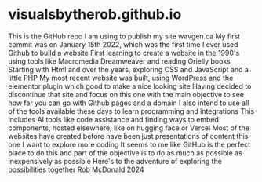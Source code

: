 # visualsbytherob.github.io
This is the GitHub repo I am using to publish my site wavgen.ca
My first commit was on January 15th 2022, which was the first time I ever used Github to build a website
First learning to create a website in the 1990's using tools like Macromedia Dreamweaver and reading Orielly books
Starting with Html and over the years, exploring CSS and JavaScript and a little PHP
My most recent website was built, using WordPress and the elementor plugin which good to make a nice looking site
Having decided to discontinue that site and focus on this one with the main objective to see how far you can go with Github pages and a domain
I also intend to use all of the tools available these days to learn programming and integrations 
This includes AI tools like code assistance and finding ways to embed components, hosted elsewhere, like on hugging face or Vercel
Most of the websites have created before have been just presentations of content this one I want to explore more coding 
It seems to me like GitHub is the perfect place to do this and part of the objective is to do as much as possible as inexpensively as possible 
Here's to the adventure of exploring the possibilities together 
Rob McDonald 2024
